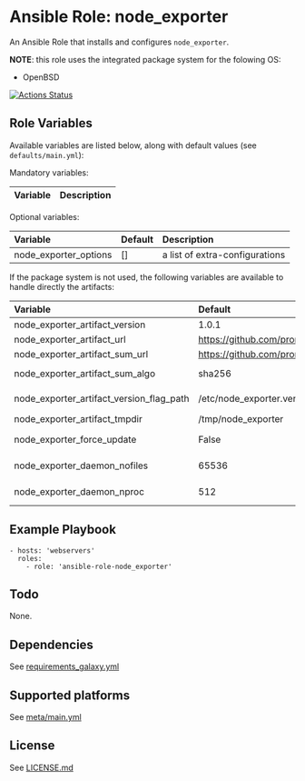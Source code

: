 # Ansible Role: node_exporter

An Ansible Role that installs and configures `node_exporter`.

**NOTE**: this role uses the integrated package system for the folowing OS:
- OpenBSD

[![Actions Status](https://github.com/tristan-weil/ansible-role-node_exporter/workflows/molecule/badge.svg?branch=master)](https://github.com/tristan-weil/ansible-role-node_exporter/actions)

## Role Variables

Available variables are listed below, along with default values (see `defaults/main.yml`):

Mandatory variables:

| Variable      | Description |
| :------------ | :---------- |

Optional variables:

| Variable      | Default | Description |
| :------------ | :------ | :---------- |
| node_exporter_options | []    | a list of extra-configurations |

If the package system is not used, the following variables are available to handle directly the artifacts:

| Variable      | Default | Description |
| :------------ | :------ | :---------- |
| node_exporter_artifact_version | 1.0.1 | the version |
| node_exporter_artifact_url | https://github.com/prometheus/node_exporter/rele...tar.gz | the path to the artifacts to install |
| node_exporter_artifact_sum_url  | https://github.com/prometheus/node_exporter/relea.../sha256sums.txt | the path to the SUMS file |
| node_exporter_artifact_sum_algo | sha256 | the hash algorithm used in `node_exporter_artifact_sum_url` |
| node_exporter_artifact_version_flag_path | /etc/node_exporter.version | the files prevents reinstallation of the artifacts |
| node_exporter_artifact_tmpdir | /tmp/node_exporter | the installation work directory |
| node_exporter_force_update | False | *True/False* to force the update of the artifacts |
| node_exporter_daemon_nofiles | 65536 | the maximum number of files the daemon can open |
| node_exporter_daemon_nproc | 512  | the maximum number of processes the daemon can have |

## Example Playbook

    - hosts: 'webservers'
      roles:
        - role: 'ansible-role-node_exporter'

## Todo

None.

## Dependencies

See [requirements_galaxy.yml](https://github.com/tristan-weil/ansible-role-node_exporter/blob/master/requirements_galaxy.yml)

## Supported platforms

See [meta/main.yml](https://github.com/tristan-weil/ansible-role-node_exporter/blob/master/meta/main.yml)

## License

See [LICENSE.md](LICENSE.md)
